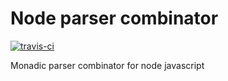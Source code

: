 # Node parser combinator
[![travis-ci](https://api.travis-ci.org/AgustinCB/happy-parser.png?branch=master)](https://travis-ci.org/AgustinCB/docker-api)

Monadic parser combinator for node javascript
